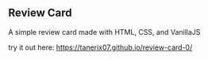 ## Review Card

A simple review card made with HTML, CSS, and VanillaJS

try it out here: https://tanerix07.github.io/review-card-0/
